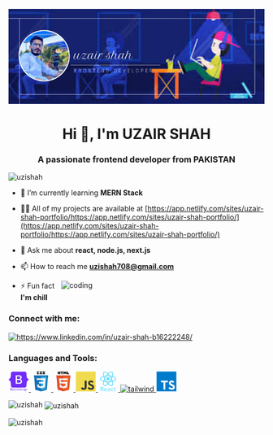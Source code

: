![logo](https://github.com/uzishah/uzishah/blob/main/uzair%20shah.png)
<h1 align="center">Hi 👋, I'm UZAIR SHAH</h1>
<h3 align="center">A passionate frontend developer from PAKISTAN</h3>

<p align="left"> <img src="https://komarev.com/ghpvc/?username=uzishah&label=Profile%20views&color=0e75b6&style=flat" alt="uzishah" /> </p>

- 🌱 I’m currently learning **MERN Stack**

- 👨‍💻 All of my projects are available at [https://app.netlify.com/sites/uzair-shah-portfolio/https://app.netlify.com/sites/uzair-shah-portfolio/](https://app.netlify.com/sites/uzair-shah-portfolio/https://app.netlify.com/sites/uzair-shah-portfolio/)

- 💬 Ask me about **react, node.js, next.js**

- 📫 How to reach me **uzishah708@gmail.com**
<img align ="right" alt="coding" width="400" src="https://miro.medium.com/v2/resize:fit:996/0*sp42a5GmqT_VavSq.gif">


- ⚡ Fun fact **I'm chill**

<h3 align="left">Connect with me:</h3>
<p align="left">
<a href="https://linkedin.com/in/https://www.linkedin.com/in/uzair-shah-b16222248/" target="blank"><img align="center" src="https://raw.githubusercontent.com/rahuldkjain/github-profile-readme-generator/master/src/images/icons/Social/linked-in-alt.svg" alt="https://www.linkedin.com/in/uzair-shah-b16222248/" height="30" width="40" /></a>
</p>

<h3 align="left">Languages and Tools:</h3>
<p align="left"> <a href="https://getbootstrap.com" target="_blank" rel="noreferrer"> <img src="https://raw.githubusercontent.com/devicons/devicon/master/icons/bootstrap/bootstrap-plain-wordmark.svg" alt="bootstrap" width="40" height="40"/> </a> <a href="https://www.w3schools.com/css/" target="_blank" rel="noreferrer"> <img src="https://raw.githubusercontent.com/devicons/devicon/master/icons/css3/css3-original-wordmark.svg" alt="css3" width="40" height="40"/> </a> <a href="https://www.w3.org/html/" target="_blank" rel="noreferrer"> <img src="https://raw.githubusercontent.com/devicons/devicon/master/icons/html5/html5-original-wordmark.svg" alt="html5" width="40" height="40"/> </a> <a href="https://developer.mozilla.org/en-US/docs/Web/JavaScript" target="_blank" rel="noreferrer"> <img src="https://raw.githubusercontent.com/devicons/devicon/master/icons/javascript/javascript-original.svg" alt="javascript" width="40" height="40"/> </a> <a href="https://reactjs.org/" target="_blank" rel="noreferrer"> <img src="https://raw.githubusercontent.com/devicons/devicon/master/icons/react/react-original-wordmark.svg" alt="react" width="40" height="40"/> </a> <a href="https://tailwindcss.com/" target="_blank" rel="noreferrer"> <img src="https://www.vectorlogo.zone/logos/tailwindcss/tailwindcss-icon.svg" alt="tailwind" width="40" height="40"/> </a> <a href="https://www.typescriptlang.org/" target="_blank" rel="noreferrer"> <img src="https://raw.githubusercontent.com/devicons/devicon/master/icons/typescript/typescript-original.svg" alt="typescript" width="40" height="40"/> </a> </p>

<p><img align="left" src="https://github-readme-stats.vercel.app/api/top-langs?username=uzishah&show_icons=true&locale=en&layout=compact" alt="uzishah" /></p>

<p>&nbsp;<img align="center" src="https://github-readme-stats.vercel.app/api?username=uzishah&show_icons=true&locale=en" alt="uzishah" /></p>

<p><img align="center" src="https://github-readme-streak-stats.herokuapp.com/?user=uzishah&" alt="uzishah" /></p>
